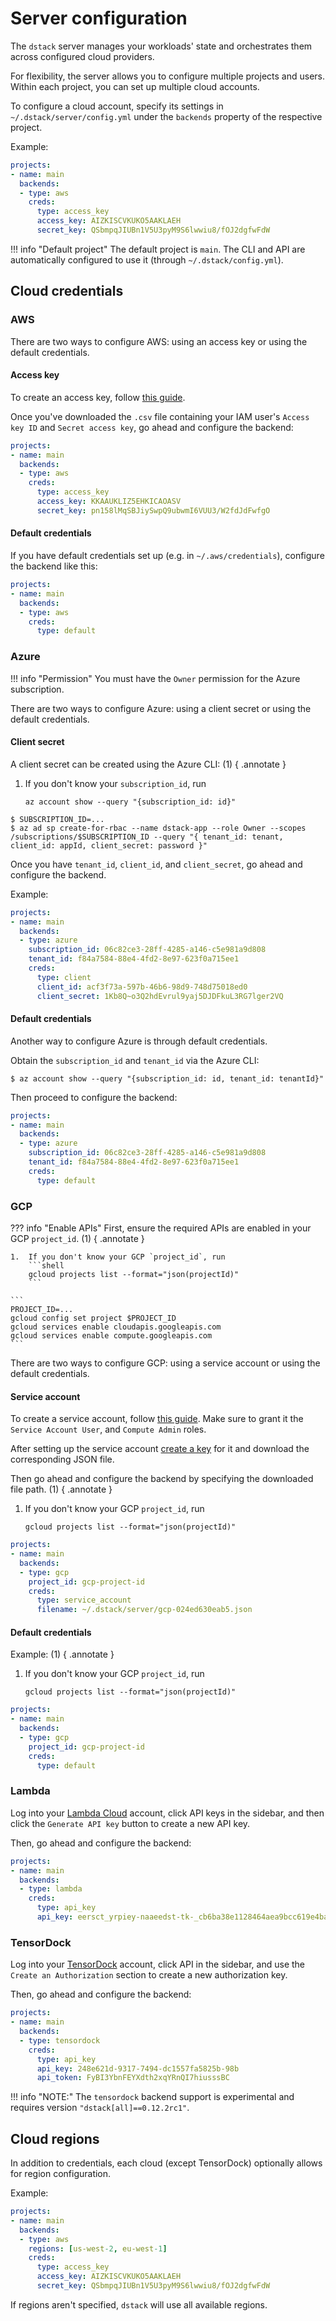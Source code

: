 # Server configuration

The `dstack` server manages your workloads' state and orchestrates them across configured cloud providers.

For flexibility, the server allows you to configure multiple projects and users. Within each project, you can set up
multiple cloud accounts.

To configure a cloud account, specify its settings in `~/.dstack/server/config.yml` under the `backends` property 
of the respective project.

Example:

<div editor-title=".dstack/server/config.yml">

```yaml
projects:
- name: main
  backends:
  - type: aws
    creds:
      type: access_key
      access_key: AIZKISCVKUKO5AAKLAEH
      secret_key: QSbmpqJIUBn1V5U3pyM9S6lwwiu8/fOJ2dgfwFdW
```

</div>

!!! info "Default project"
    The default project is `main`. The CLI and API are automatically configured to use it (through `~/.dstack/config.yml`).

[//]: # (If you run the `dstack` server without creating `~/.dstack/server/config.yml`, `dstack` will attempt to automatically detect the)
[//]: # (default credentials for AWS, GCP, and Azure and create the configuration.)

## Cloud credentials

### AWS

[//]: # (TODO: Permissions)

There are two ways to configure AWS: using an access key or using the default credentials.

#### Access key

To create an access key, follow [this guide](https://docs.aws.amazon.com/cli/latest/userguide/cli-authentication-user.html#cli-authentication-user-get). 

Once you've downloaded the `.csv` file containing your IAM user's `Access key ID` and `Secret access key`,
go ahead and configure the backend:

<div editor-title=".dstack/server/config.yml">

```yaml
projects:
- name: main
  backends:
  - type: aws
    creds:
      type: access_key
      access_key: KKAAUKLIZ5EHKICAOASV
      secret_key: pn158lMqSBJiySwpQ9ubwmI6VUU3/W2fdJdFwfgO
```

</div>

#### Default credentials

If you have default credentials set up (e.g. in `~/.aws/credentials`), configure the backend like this:

<div editor-title=".dstack/server/config.yml">

```yaml
projects:
- name: main
  backends:
  - type: aws
    creds:
      type: default
```

</div>

### Azure

!!! info "Permission"
    You must have the `Owner` permission for the Azure subscription.

There are two ways to configure Azure: using a client secret or using the default credentials.

#### Client secret

A client secret can be created using the Azure CLI: (1)
{ .annotate } 

1.  If you don't know your `subscription_id`, run 
    ```shell
    az account show --query "{subscription_id: id}"
    ```  

<div class="termy">

```shell
$ SUBSCRIPTION_ID=...
$ az ad sp create-for-rbac --name dstack-app --role Owner --scopes /subscriptions/$SUBSCRIPTION_ID --query "{ tenant_id: tenant, client_id: appId, client_secret: password }"
```

</div>

Once you have `tenant_id`, `client_id`, and `client_secret`, go ahead and configure the backend.

Example:

<div editor-title=".dstack/server/config.yml">

```yaml
projects:
- name: main
  backends:
  - type: azure
    subscription_id: 06c82ce3-28ff-4285-a146-c5e981a9d808
    tenant_id: f84a7584-88e4-4fd2-8e97-623f0a715ee1
    creds:
      type: client
      client_id: acf3f73a-597b-46b6-98d9-748d75018ed0
      client_secret: 1Kb8Q~o3Q2hdEvrul9yaj5DJDFkuL3RG7lger2VQ
```

</div>

#### Default credentials

Another way to configure Azure is through default credentials.

Obtain the `subscription_id` and `tenant_id` via the Azure CLI:

<div class="termy">

```shell
$ az account show --query "{subscription_id: id, tenant_id: tenantId}"
```

</div>

Then proceed to configure the backend:

<div editor-title=".dstack/server/config.yml">

```yaml
projects:
- name: main
  backends:
  - type: azure
    subscription_id: 06c82ce3-28ff-4285-a146-c5e981a9d808
    tenant_id: f84a7584-88e4-4fd2-8e97-623f0a715ee1
    creds:
      type: default
```

</div>

### GCP

??? info "Enable APIs"
    First, ensure the required APIs are enabled in your GCP `project_id`. (1)
    { .annotate } 

    1.  If you don't know your GCP `project_id`, run 
        ```shell
        gcloud projects list --format="json(projectId)"
        ```  

    ```
    PROJECT_ID=...
    gcloud config set project $PROJECT_ID
    gcloud services enable cloudapis.googleapis.com
    gcloud services enable compute.googleapis.com 
    ```

There are two ways to configure GCP: using a service account or using the default credentials.

#### Service account

To create a service account, follow [this guide](https://cloud.google.com/iam/docs/service-accounts-create).
Make sure to grant it the `Service Account User`, and `Compute Admin` roles.

After setting up the service account [create a key](https://cloud.google.com/iam/docs/keys-create-delete) for it 
and download the corresponding JSON file.

Then go ahead and configure the backend by specifying the downloaded file path. (1) 
{ .annotate }

1.  If you don't know your GCP `project_id`, run 
    ```shell
    gcloud projects list --format="json(projectId)"
    ```

<div editor-title=".dstack/server/config.yml">

```yaml
projects:
- name: main
  backends:
  - type: gcp
    project_id: gcp-project-id
    creds:
      type: service_account
      filename: ~/.dstack/server/gcp-024ed630eab5.json
```

</div>

#### Default credentials

Example: (1) 
{ .annotate }

1.  If you don't know your GCP `project_id`, run 
    ```shell
    gcloud projects list --format="json(projectId)"
    ```

<div editor-title=".dstack/server/config.yml">

```yaml
projects:
- name: main
  backends:
  - type: gcp
    project_id: gcp-project-id
    creds:
      type: default
```

</div>

### Lambda

Log into your [Lambda Cloud](https://lambdalabs.com/service/gpu-cloud) account, click API keys in the sidebar, and then click the `Generate API key`
button to create a new API key.

Then, go ahead and configure the backend:

<div editor-title=".dstack/server/config.yml">

```yaml
projects:
- name: main
  backends:
  - type: lambda
    creds:
      type: api_key
      api_key: eersct_yrpiey-naaeedst-tk-_cb6ba38e1128464aea9bcc619e4ba2a5.iijPMi07obgt6TZ87v5qAEj61RVxhd0p
```

</div>

### TensorDock

Log into your [TensorDock](https://marketplace.tensordock.com/) account, click API in the sidebar, and use the `Create an Authorization`
section to create a new authorization key.

Then, go ahead and configure the backend:

<div editor-title=".dstack/server/config.yml">

```yaml
projects:
- name: main
  backends:
  - type: tensordock
    creds:
      type: api_key
      api_key: 248e621d-9317-7494-dc1557fa5825b-98b
      api_token: FyBI3YbnFEYXdth2xqYRnQI7hiusssBC
```

</div>

!!! info "NOTE:"
    The `tensordock` backend support is experimental and requires version `"dstack[all]==0.12.2rc1"`.

## Cloud regions

In addition to credentials, each cloud (except TensorDock) optionally allows for region configuration.

Example:

<div editor-title=".dstack/server/config.yml">

```yaml
projects:
- name: main
  backends:
  - type: aws
    regions: [us-west-2, eu-west-1]
    creds:
      type: access_key
      access_key: AIZKISCVKUKO5AAKLAEH
      secret_key: QSbmpqJIUBn1V5U3pyM9S6lwwiu8/fOJ2dgfwFdW
```

</div>

If regions aren't specified, `dstack` will use all available regions.
